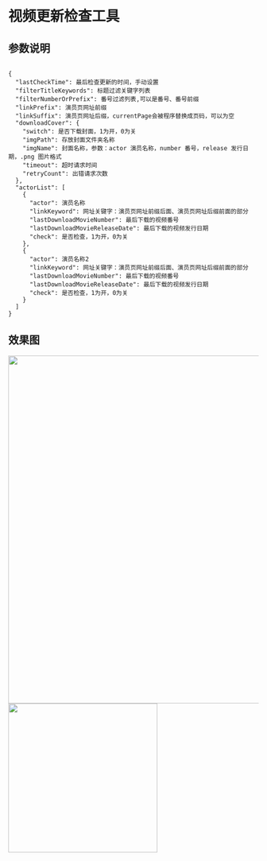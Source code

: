 # 视频更新检查工具

## 参数说明

```

{
  "lastCheckTime": 最后检查更新的时间，手动设置
  "filterTitleKeywords": 标题过滤关键字列表
  "filterNumberOrPrefix": 番号过滤列表,可以是番号、番号前缀
  "linkPrefix": 演员页网址前缀
  "linkSuffix": 演员页网址后缀，currentPage会被程序替换成页码，可以为空
  "downloadCover": {
    "switch": 是否下载封面，1为开，0为关
    "imgPath": 存放封面文件夹名称
    "imgName": 封面名称，参数：actor 演员名称，number 番号，release 发行日期，.png 图片格式
    "timeout": 超时请求时间
    "retryCount": 出错请求次数
  },
  "actorList": [
    {
      "actor": 演员名称
      "linkKeyword": 网址关键字：演员页网址前缀后面、演员页网址后缀前面的部分
      "lastDownloadMovieNumber": 最后下载的视频番号
      "lastDownloadMovieReleaseDate": 最后下载的视频发行日期
      "check": 是否检查，1为开，0为关
    },
    {
      "actor": 演员名称2
      "linkKeyword": 网址关键字：演员页网址前缀后面、演员页网址后缀前面的部分
      "lastDownloadMovieNumber": 最后下载的视频番号
      "lastDownloadMovieReleaseDate": 最后下载的视频发行日期
      "check": 是否检查，1为开，0为关
    }
  ]
}

```
## 效果图
<div>
<img src="https://github.com/moyy996/CheckMovieUpdate/blob/main/Img/main.png" height="700">
<img src="https://github.com/moyy996/CheckMovieUpdate/blob/main/Img/image.png" height="300">
</div>


